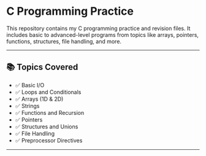 # C Programming Practice

This repository contains my C programming practice and revision files. It includes basic to advanced-level programs from topics like arrays, pointers, functions, structures, file handling, and more.

---

## 📚 Topics Covered

- ✅ Basic I/O
- ✅ Loops and Conditionals
- ✅ Arrays (1D & 2D)
- ✅ Strings
- ✅ Functions and Recursion
- ✅ Pointers
- ✅ Structures and Unions
- ✅ File Handling
- ✅ Preprocessor Directives

---


